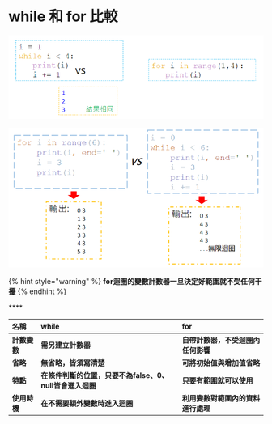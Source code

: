 # while 和 for 比較

![](../../.gitbook/assets/image%20%2859%29.png)

![](../../.gitbook/assets/image%20%2814%29.png)

{% hint style="warning" %}
**for迴圈的變數計數器一旦決定好範圍就不受任何干擾**
{% endhint %}

\*\*\*\*

| **名稱** | **while** | **for** |
| :--- | :--- | :--- |
| **計數變數** | **需另建立計數器** | **自帶計數器，不受迴圈內任何影響** |
| **省略** | **無省略，皆須寫清楚** | **可將初始值與增加值省略** |
| **特點** | **在條件判斷的位置，只要不為false、0、null皆會進入迴圈** | **只要有範圍就可以使用** |
| **使用時機** | **在不需要額外變數時進入迴圈** | **利用變數對範圍內的資料進行處理** |

